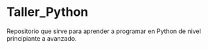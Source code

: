 # Taller_Python
Repositorio que sirve para aprender a programar en Python de nivel principiante a avanzado.

